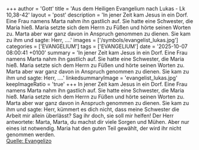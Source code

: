 +++
author = 'Gott'
title = 'Aus dem Heiligen Evangelium nach Lukas - Lk 10,38-42'
layout = 'post'
description = 'In jener Zeit kam Jesus in ein Dorf. Eine Frau namens Marta nahm ihn gastlich auf. Sie hatte eine Schwester, die Maria hieß. Maria setzte sich dem Herrn zu Füßen und hörte seinen Worten zu. Marta aber war ganz davon in Anspruch genommen zu dienen. Sie kam zu ihm und sagte: Herr, ....'
images = ['/symbols/evangelist_lukas.jpg']
categories = ['EVANGELIUM']
tags = ['EVANGELIUM']
date = '2025-10-07 08:00:41 +0100'
summary = 'In jener Zeit kam Jesus in ein Dorf. Eine Frau namens Marta nahm ihn gastlich auf. Sie hatte eine Schwester, die Maria hieß. Maria setzte sich dem Herrn zu Füßen und hörte seinen Worten zu. Marta aber war ganz davon in Anspruch genommen zu dienen. Sie kam zu ihm und sagte: Herr, ....'
linkedsummaryImage = 'evangelist_lukas.jpg'
keepImageRatio = 'true'
+++
In jener Zeit kam Jesus in ein Dorf. Eine Frau namens Marta nahm ihn gastlich auf.
Sie hatte eine Schwester, die Maria hieß. Maria setzte sich dem Herrn zu Füßen und hörte seinen Worten zu.
Marta aber war ganz davon in Anspruch genommen zu dienen. Sie kam zu ihm und sagte: Herr, kümmert es dich nicht, dass meine Schwester die Arbeit mir allein überlässt? Sag ihr doch, sie soll mir helfen!
Der Herr antwortete: Marta, Marta, du machst dir viele Sorgen und Mühen.<!--more-->
Aber nur eines ist notwendig. Maria hat den guten Teil gewählt, der wird ihr nicht genommen werden.<br> [Quelle: Evangelizo](https://evangeliumtagfuertag.org/DE/gospel)